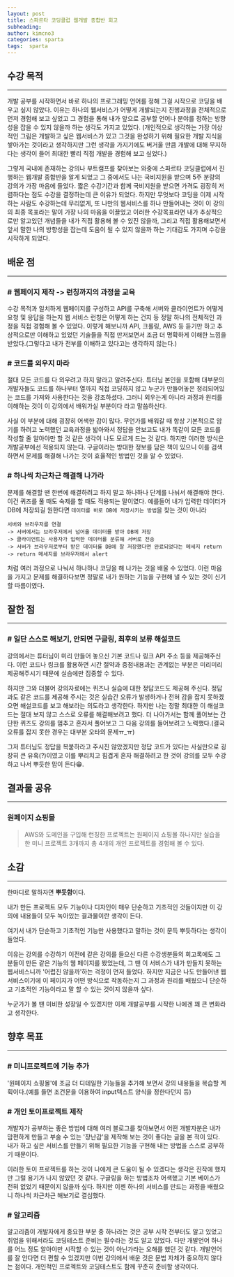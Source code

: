 ```yaml
---
layout: post
title: 스파르타 코딩클럽 웹개발 종합반 회고
subheading:
author: kimcno3
categories: sparta
tags:  sparta
---
```


## 수강 목적
***
 개발 공부를 시작하면서 바로 하나의 프로그래밍 언어를 정해 그걸 시작으로 코딩을 배우고 싶지 않았다. 이유는 하나의 웹서비스가 어떻게 개발되는지 진행과정을 전체적으로 먼저 경험해 보고 싶었고 그 경험을 통해 내가 앞으로 공부할 언어나 분야를 정하는 방향성을 잡을 수 있지 않을까 하는 생각도 가지고 있었다. (개인적으로 생각하는 가장 이상적인 그림은 개발하고 싶은 웹서비스가 있고 그것을 완성하기 위해 필요한 개발 지식을 쌓아가는 것이라고 생각하지만 그런 생각을 가지기에도 버거울 만큼 개발에 대해 무지하다는 생각이 들어 최대한 빨리 직접 개발을 경험해 보고 싶었다.) 
 
 그렇게 국내에 존재하는 강의나 부트캠프를 찾아보는 와중에 스파르타 코딩클럽에서 진행하는 웹개발 종합반을 알게 되었고 그 중에서도 나는 국비지원을 받으며 5주 분량의 강의가 가장 마음에 들었다. 짧은 수강기간과 함께 국비지원을 받으면 가격도 굉장히 저렴하다는 점도 수강을 결정하는데 큰 이유가 되었다. 하지만 무엇보다 코딩을 이제 시작하는 사람도 수강하는데 무리없게, 또 나만의 웹서비스를 하나 만들어내는 것이 이 강의의 최종 목표라는 말이 가장 나의 마음을 이끌었고 이러한 수강목표라면 내가 추상적으로만 알고있던 개념들을 내가 직접 활용해 볼 수 있진 않을까, 그리고 직접 활용해보면서 앞서 말한 나의 방향성을 잡는데 도움이 될 수 있지 않을까 하는 기대감도 가지며 수강을 시작하게 되었다.

## 배운 점  
***
### # 웹페이지 제작 -> 런칭까지의 과정을 교육
수강 목적과 일치하게 웹페이지를 구성하고 API를 구축해 서버와 클라이언트가 어떻게 요청 및 응답을 하는지 웹 서비스 런칭은 어떻게 하는 건지 등 정말 하나의 전체적인 과정을 직접 경험해 볼 수 있었다. 이렇게 해보니까 API, 크롤링, AWS 등 듣기만 하고 추상적으로만 이해하고 있었던 기술들을 직접 만저보면서 조금 더 명확하게 이해한 느낌을 받았다.(그렇다고 내가 전부를 이해하고 있다고는 생각하지 않는다.)

### # 코드를 외우지 마라
절대 모든 코드를 다 외우려고 하지 말라고 알려주신다. 튜터님 본인을 포함해 대부분의 개발자들도 코드를 하나부터 열까지 직접 코딩하지 않고 누군가 만들어놓은 정리되어있는 코드를 가져와 사용한다는 것을 강조하셨다. 그러니 외우는게 아니라 과정과 원리를 이해하는 것이 이 강의에서 배워가실 부분이다 라고 말씀하신다. 

사실 이 부분에 대해 굉장히 어색한 감이 많다. 무언가를 배워갈 때 항상 기본적으로 암기를 하려고 노력했던 교육과정을 밟아와서 정답을 안보고도 내가 똑같이 모든 코드를 작성할 줄 알아야만 할 것 같은 생각이 나도 모르게 드는 것 같다. 하지만 이러한 방식은 개발공부에선 적용되지 않는다. 구글이라는 방대한 정보를 담은 책이 있으니 이를 검색하면서 문제를 해결해 나가는 것이 효율적인 방법인 것을 알 수 있었다.

### # 하나씩 차근차근 해결해 나가라
문제를 해결할 땐 한번에 해결하려고 하지 말고 하나하나 단계를 나눠서 해결해야 한다. 이건 퀴즈를 풀 때도 숙제를 할 때도 적용되는 말이였다. 예를들어 내가 입력한 데이터가 DB에 저장되길 원한다면 `데이터를 바로 DB에 저장시키는 방법`을 찾는 것이 아니라 
``` 
서버와 브라우저를 연결
-> 서버에서는 브라우저에서 넘어올 데이터를 받아 DB에 저장 
-> 클라이언트는 사용자가 입력한 데이터를 분류해 서버로 전송 
-> 서버가 브라우저로부터 받은 데이터를 DB에 잘 저장했다면 완료되었다는 메세지 return 
-> return 메세지를 브라우저에서 alert
```
처럼 여러 과정으로 나눠서 하나하나 코딩을 해 나가는 것을 배울 수 있었다. 이런 마음을 가지고 문제를 해결하다보면 정말로 내가 원하는 기능을 구현해 낼 수 있는 것이 신기할 따름이였다.

## 잘한 점
***
### # 일단 스스로 해보기, 안되면 구글링, 최후의 보류 해설코드
강의에서는 튜터님이 미리 만들어 놓으신 기본 코드나 링크 API 주소 등을 제공해주신다. 이런 코드나 링크를 활용하면 시간 절약과 중점내용과는 관계없는 부분은 미리미리 제공해주시기 때문에 실습에만 집중할 수 있다. 

하지만 그와 더불어 강의자료에는 퀴즈나 실습에 대한 정답코드도 제공해 주신다. 정답과도 같은 코드를 제공해 주시는 것은 실습간 오류가 발생하거나 전혀 감을 잡지 못하겠으면 해설코드를 보고 해보라는 의도라고 생각한다. 하지만 나는 정말 최대한 이 해설코드는 절대 보지 않고 스스로 오류를 해결해보려고 했다. 더 나아가서는 함께 풀어보는 간단한 퀴즈도 강의를 멈추고 혼자서 풀어보고 그 다음 강의를 들어보려고 노력했다.(결국 오류를 잡지 못한 경우는 대부분 오타의 문제ㅠ_ㅠ)

그저 튜터님도 정답을 복붙하라고 주시진 않았겠지만 정답 코드가 있다는 사실만으로 굉장히 큰 유혹(?)이였고 이를 뿌리치고 힘겹게 혼자 해결하려고 한 것이 강의를 모두 수강하고 나서 뿌듯한 맘이 든다😁.

## 결과물 공유
***
### 원페이지 쇼핑몰
> AWS와 도메인을 구입해 런칭한 프로젝트는 원페이지 쇼핑몰 하나지만 실습을 한 미니 프로젝트 3개까지 총 4개의 개인 프로젝트를 경험해 볼 수 있다.

## 소감
***
한마디로 말하자면 **뿌듯함**이다.

내가 만든 프로젝트 모두 기능이나 디자인이 매우 단순하고 기초적인 것들이지만 이 강의에 내용들이 모두 녹아있는 결과물이란 생각이 든다. 

여기서 내가 단순하고 기초적인 기능만 사용했다고 말하는 것이 문득 뿌듯하다는 생각이 들었다.

이유는 강의를 수강하기 이전에 같은 강의를 들으신 다른 수강생분들의 회고록에도 그 분들이 만든 같은 기능의 웹 페이지를 봤었는데, 그 땐 이 서비스가 내가 만들지 못하는 웹서비스니까 '어렵진 않을까'하는 걱정이 먼저 들었다. 하지만 지금은 나도 만들어낸 웹서비스이기에 이 페이지가 어떤 방식으로 작동하는지 그 과정과 원리를 배웠으니 단순하고 기초적인 기능이라고 말 할 수 있는 것이지 않을까 싶다.

누군가가 볼 땐 미비한 성장일 수 있겠지만 이제 개발공부를 시작한 나에겐 꽤 큰 변화라고 생각한다.

## 향후 목표
***
### # 미니프로젝트에 기능 추가
'원페이지 쇼핑몰'에 조금 더 디테일한 기능들을 추가해 보면서 강의 내용들을 복습할 계획이다.(예를 들면 조건문을 이용하여 input텍스트 양식을 정한다던지 등)
### # 개인 토이프로젝트 제작
개발자가 공부하는 좋은 방법에 대해 여러 블로그를 찾아보면서 어떤 개발자분은 내가 맘편하게 만들고 부술 수 있는 '장난감'을 제작해 보는 것이 좋다는 글을 본 적이 있다. 내가 하고 싶은 서비스를 만들기 위해 필요한 기능을 구현해 내는 방법을 스스로 공부하기 때문이다. 

이러한 토이 프로젝트를 하는 것이 나에게 큰 도움이 될 수 있겠다는 생각은 진작에 했지만 그럴 용기가 나지 않았던 것 같다. 구글링을 하는 방법조차 어색했고 기본 베이스가 전혀 없었기 때문이지 않을까 싶다. 하지만 이젠 하나의 서비스를 만드는 과정을 배웠으니 하나씩 차근차근 해보기로 결심했다.
### # 알고리즘
알고리즘이 개발자에게 중요한 부분 중 하나라는 것은 공부 시작 전부터도 알고 있었고 취업을 위해서라도 코딩테스트 준비는 필수라는 것도 알고 있었다. 다만 개발언어 하나를 어느 정도 알아야만 시작할 수 있는 것이 아닌가라는 오해를 했던 것 같다. 개발언어를 잘 안다면 더 편할 수 있겠지만 이번 강의에서 배운 것은 문법 자체가 중요하지 않다는 점이다. 개인적인 프로젝트와 코딩테스트도 함께 꾸준히 준비할 생각이다.
